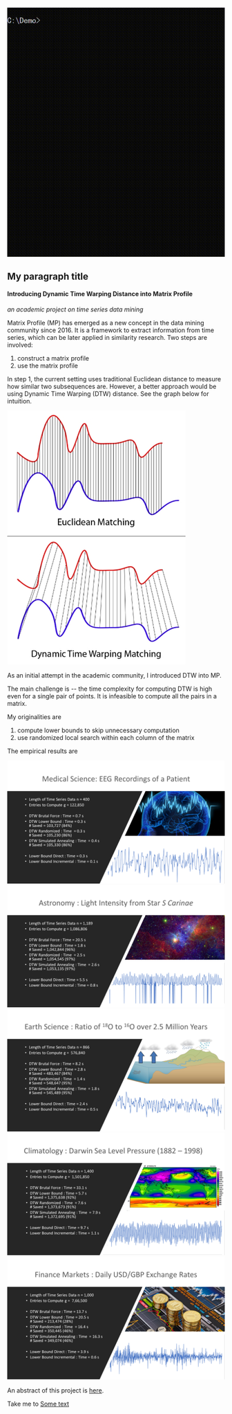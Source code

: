 ![demo](image/demo.gif)

## My paragraph title

#### Introducing Dynamic Time Warping Distance into Matrix Profile

*an academic project on time series data mining*

Matrix Profile (MP) has emerged as a new concept in the data mining community since 2016. It is a framework to extract information from time series, which can be later applied in similarity research. Two steps are involved:

1. construct a matrix profile
2. use the matrix profile

In step 1, the current setting uses traditional Euclidean distance to measure how similar two subsequences are. However, a better approach would be using Dynamic Time Warping (DTW) distance. See the graph below for intuition.

![dtw](image/dtw.png)

As an initial attempt in the academic community, I introduced DTW into MP.

The main challenge is -- the time complexity for computing DTW is high even for a single pair of points. It is infeasible to compute all the pairs in a matrix.

My originalities are

1. compute lower bounds to skip unnecessary computation
2. use randomized local search within each column of the matrix

The empirical results are

![result1](image/results/result1.png)
![result2](image/results/result2.png)
![result3](image/results/result3.png)
![result4](image/results/result4.png)
![result5](image/results/result5.png)

An abstract of this project is [here](summary/abstract.pdf).

Take me to [Some text](#user-content-my-paragraph-title)
